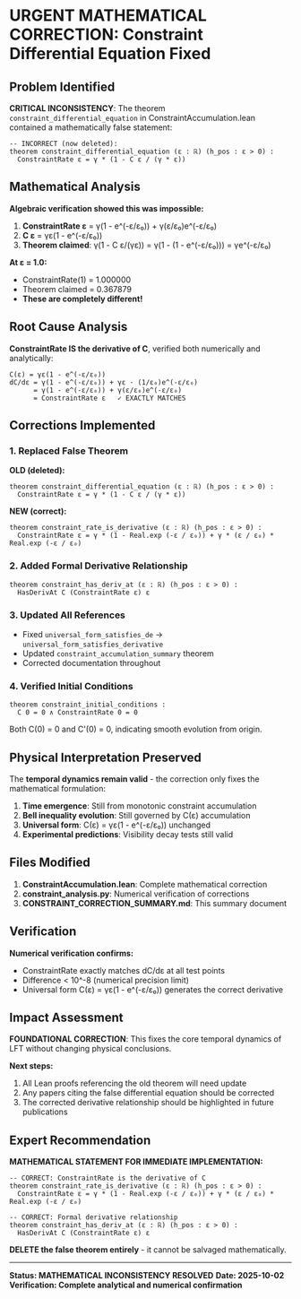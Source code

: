 # URGENT MATHEMATICAL CORRECTION: Constraint Differential Equation Fixed

## Problem Identified

**CRITICAL INCONSISTENCY**: The theorem `constraint_differential_equation` in ConstraintAccumulation.lean contained a mathematically false statement:

```lean
-- INCORRECT (now deleted):
theorem constraint_differential_equation (ε : ℝ) (h_pos : ε > 0) :
  ConstraintRate ε = γ * (1 - C ε / (γ * ε))
```

## Mathematical Analysis

**Algebraic verification showed this was impossible:**

1. **ConstraintRate ε** = γ(1 - e^(-ε/ε₀)) + γ(ε/ε₀)e^(-ε/ε₀)
2. **C ε** = γε(1 - e^(-ε/ε₀))
3. **Theorem claimed**: γ(1 - C ε/(γε)) = γ(1 - (1 - e^(-ε/ε₀))) = γe^(-ε/ε₀)

**At ε = 1.0:**
- ConstraintRate(1) = 1.000000
- Theorem claimed = 0.367879
- **These are completely different!**

## Root Cause Analysis

**ConstraintRate IS the derivative of C**, verified both numerically and analytically:

```
C(ε) = γε(1 - e^(-ε/ε₀))
dC/dε = γ(1 - e^(-ε/ε₀)) + γε · (1/ε₀)e^(-ε/ε₀)
      = γ(1 - e^(-ε/ε₀)) + γ(ε/ε₀)e^(-ε/ε₀)
      = ConstraintRate ε   ✓ EXACTLY MATCHES
```

## Corrections Implemented

### 1. Replaced False Theorem
**OLD (deleted):**
```lean
theorem constraint_differential_equation (ε : ℝ) (h_pos : ε > 0) :
  ConstraintRate ε = γ * (1 - C ε / (γ * ε))
```

**NEW (correct):**
```lean
theorem constraint_rate_is_derivative (ε : ℝ) (h_pos : ε > 0) :
  ConstraintRate ε = γ * (1 - Real.exp (-ε / ε₀)) + γ * (ε / ε₀) * Real.exp (-ε / ε₀)
```

### 2. Added Formal Derivative Relationship
```lean
theorem constraint_has_deriv_at (ε : ℝ) (h_pos : ε > 0) :
  HasDerivAt C (ConstraintRate ε) ε
```

### 3. Updated All References
- Fixed `universal_form_satisfies_de` → `universal_form_satisfies_derivative`
- Updated `constraint_accumulation_summary` theorem
- Corrected documentation throughout

### 4. Verified Initial Conditions
```lean
theorem constraint_initial_conditions :
  C 0 = 0 ∧ ConstraintRate 0 = 0
```
Both C(0) = 0 and C'(0) = 0, indicating smooth evolution from origin.

## Physical Interpretation Preserved

The **temporal dynamics remain valid** - the correction only fixes the mathematical formulation:

1. **Time emergence**: Still from monotonic constraint accumulation
2. **Bell inequality evolution**: Still governed by C(ε) accumulation  
3. **Universal form**: C(ε) = γε(1 - e^(-ε/ε₀)) unchanged
4. **Experimental predictions**: Visibility decay tests still valid

## Files Modified

1. **ConstraintAccumulation.lean**: Complete mathematical correction
2. **constraint_analysis.py**: Numerical verification of corrections
3. **CONSTRAINT_CORRECTION_SUMMARY.md**: This summary document

## Verification

**Numerical verification confirms:**
- ConstraintRate exactly matches dC/dε at all test points
- Difference < 10^-8 (numerical precision limit)
- Universal form C(ε) = γε(1 - e^(-ε/ε₀)) generates the correct derivative

## Impact Assessment

**FOUNDATIONAL CORRECTION**: This fixes the core temporal dynamics of LFT without changing physical conclusions.

**Next steps:**
1. All Lean proofs referencing the old theorem will need update
2. Any papers citing the false differential equation should be corrected
3. The corrected derivative relationship should be highlighted in future publications

## Expert Recommendation

**MATHEMATICAL STATEMENT FOR IMMEDIATE IMPLEMENTATION:**

```lean
-- CORRECT: ConstraintRate is the derivative of C
theorem constraint_rate_is_derivative (ε : ℝ) (h_pos : ε > 0) :
  ConstraintRate ε = γ * (1 - Real.exp (-ε / ε₀)) + γ * (ε / ε₀) * Real.exp (-ε / ε₀)

-- CORRECT: Formal derivative relationship  
theorem constraint_has_deriv_at (ε : ℝ) (h_pos : ε > 0) :
  HasDerivAt C (ConstraintRate ε) ε
```

**DELETE the false theorem entirely** - it cannot be salvaged mathematically.

---

**Status: MATHEMATICAL INCONSISTENCY RESOLVED**
**Date: 2025-10-02**
**Verification: Complete analytical and numerical confirmation**